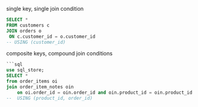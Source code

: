 single key, single join condition
```sql
SELECT *
FROM customers c
JOIN orders o 
 ON c.customer_id = o.customer_id
-- USING (customer_id)
```

composite keys, compound join conditions
```sql
```sql
use sql_store;
SELECT *
from order_items oi
join order_item_notes oin
    on oi.order_id = oin.order_id and oin.product_id = oin.product_id
--  USING (product_id, order_id)
```
